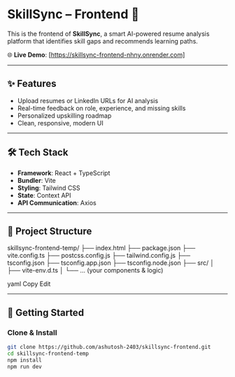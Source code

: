 # SkillSync – Frontend 🎯

This is the frontend of **SkillSync**, a smart AI-powered resume analysis platform that identifies skill gaps and recommends learning paths.

🌐 **Live Demo**: [https://skillsync-frontend-nhny.onrender.com]

---

## ✨ Features

- Upload resumes or LinkedIn URLs for AI analysis
- Real-time feedback on role, experience, and missing skills
- Personalized upskilling roadmap
- Clean, responsive, modern UI

---

## 🛠 Tech Stack

- **Framework**: React + TypeScript
- **Bundler**: Vite
- **Styling**: Tailwind CSS
- **State**: Context API
- **API Communication**: Axios

---

## 📁 Project Structure

skillsync-frontend-temp/
├── index.html
├── package.json
├── vite.config.ts
├── postcss.config.js
├── tailwind.config.js
├── tsconfig.json
├── tsconfig.app.json
├── tsconfig.node.json
├── src/
│ ├── vite-env.d.ts
│ └── ... (your components & logic)

yaml
Copy
Edit

---

## 🚀 Getting Started

### Clone & Install

```bash
git clone https://github.com/ashutosh-2403/skillsync-frontend.git
cd skillsync-frontend-temp
npm install
npm run dev
